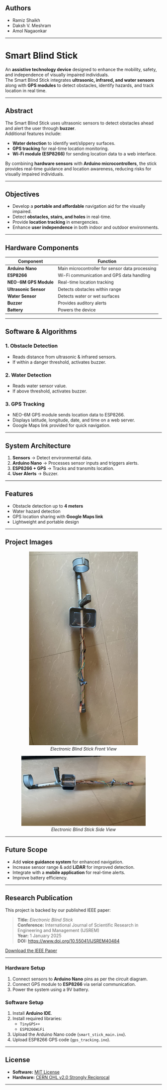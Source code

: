 ## Authors

- Ramiz Shaikh
- Daksh V. Meshram
- Amol Nagaonkar

---

# Smart Blind Stick

An **assistive technology device** designed to enhance the mobility, safety, and independence of visually impaired individuals.  
The Smart Blind Stick integrates **ultrasonic, infrared, and water sensors** along with **GPS modules** to detect obstacles, identify hazards, and track location in real time.

---

## Abstract

The Smart Blind Stick uses ultrasonic sensors to detect obstacles ahead and alert the user through **buzzer**.  
Additional features include:
- **Water detection** to identify wet/slippery surfaces.
- **GPS tracking** for real-time location monitoring.
- **Wi-Fi module (ESP8266)** for sending location data to a web interface.

By combining **hardware sensors** with **Arduino microcontrollers**, the stick provides real-time guidance and location awareness, reducing risks for visually impaired individuals.

---

## Objectives

- Develop a **portable and affordable** navigation aid for the visually impaired.
- Detect **obstacles, stairs, and holes** in real-time.
- Provide **location tracking** in emergencies.
- Enhance **user independence** in both indoor and outdoor environments.

---

## Hardware Components

| Component          | Function |
|--------------------|----------|
| **Arduino Nano**   | Main microcontroller for sensor data processing |
| **ESP8266**        | Wi-Fi communication and GPS data handling |
| **NEO-6M GPS Module** | Real-time location tracking |
| **Ultrasonic Sensor** | Detects obstacles within range |
| **Water Sensor**      | Detects water or wet surfaces |
| **Buzzer**            | Provides auditory alerts |
| **Battery**           | Powers the device |

---

## Software & Algorithms

### 1. **Obstacle Detection**
- Reads distance from ultrasonic & infrared sensors.
- If within a danger threshold, activates buzzer.

### 2. **Water Detection**
- Reads water sensor value.
- If above threshold, activates buzzer.

### 3. **GPS Tracking**
- NEO-6M GPS module sends location data to ESP8266.
- Displays latitude, longitude, date, and time on a web server.
- Google Maps link provided for quick navigation.

---

## System Architecture

1. **Sensors** → Detect environmental data.
2. **Arduino Nano** → Processes sensor inputs and triggers alerts.
3. **ESP8266 + GPS** → Tracks and transmits location.
4. **User Alerts** → Buzzer.

---

## Features

- Obstacle detection up to **4 meters**  
- Water hazard detection  
- GPS location sharing with **Google Maps link** 
- Lightweight and portable design  

---

## Project Images

<p align="center">
  <img src="./hardware/schematics/blind_stick_front_view.jpeg" alt="Blind Stick Front View" width="350"><br>
  <em>Electronic Blind Stick Front View</em>
</p>

<p align="center">
  <img src="./hardware/schematics/blind_stick_side_view.jpeg" alt="Blind Stick Side View" width="400"><br>
  <em>Electronic Blind Stick Side View</em>
</p>

---

## Future Scope

- Add **voice guidance system** for enhanced navigation.
- Increase sensor range & add **LiDAR** for improved detection.
- Integrate with a **mobile application** for real-time alerts.
- Improve battery efficiency.

---

## Research Publication

This project is backed by our published IEEE paper:  

> **Title:** *Electronic Blind Stick*  
> **Conference:** International Journal of Scientific Research in Engineering and Management (IJSREM)  
> **Year:** 1 January 2025  
> **DOI:** https://www.doi.org/10.55041/IJSREM40484

[Download the IEEE Paper](https://ijsrem.com/download/electronic-blind-stick/)

---

### **Hardware Setup**
1. Connect sensors to **Arduino Nano** pins as per the circuit diagram.
2. Connect GPS module to **ESP8266** via serial communication.
3. Power the system using a 9V battery.

### **Software Setup**
1. Install **Arduino IDE**.
2. Install required libraries:
   - `TinyGPS++`
   - `ESP8266WiFi`
3. Upload the Arduino Nano code (`smart_stick_main.ino`).
4. Upload ESP8266 GPS code (`gps_tracking.ino`).

---

## License

- **Software:** [MIT License](LICENSE)
- **Hardware:** [CERN OHL v2.0 Strongly Reciprocal](LICENSE-HARDWARE)

---